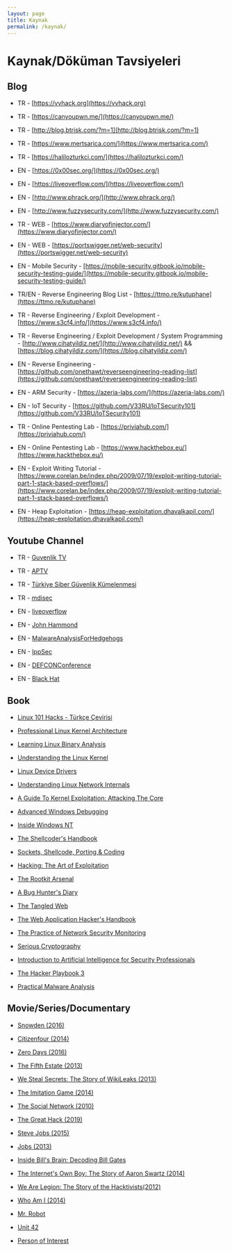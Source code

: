 ```yaml
---
layout: page
title: Kaynak
permalink: /kaynak/
---
```


# Kaynak/Döküman Tavsiyeleri

## Blog

- TR - [https://vvhack.org](https://vvhack.org)

- TR - [https://canyoupwn.me/](https://canyoupwn.me/)

- TR - [http://blog.btrisk.com/?m=1](http://blog.btrisk.com/?m=1)

- TR - [https://www.mertsarica.com/](https://www.mertsarica.com/)

- TR - [https://halilozturkci.com/](https://halilozturkci.com/)

- EN - [https://0x00sec.org/](https://0x00sec.org/)

- EN - [https://liveoverflow.com/](https://liveoverflow.com/)

- EN - [http://www.phrack.org/](http://www.phrack.org/)

- EN - [http://www.fuzzysecurity.com/](http://www.fuzzysecurity.com/)

- TR - WEB - [https://www.diaryofinjector.com/](https://www.diaryofinjector.com/)

- EN - WEB - [https://portswigger.net/web-security](https://portswigger.net/web-security)

- EN - Mobile Security - [https://mobile-security.gitbook.io/mobile-security-testing-guide/](https://mobile-security.gitbook.io/mobile-security-testing-guide/)

- TR/EN - Reverse Engineering Blog List - [https://ttmo.re/kutuphane](https://ttmo.re/kutuphane)

- TR - Reverse Engineering / Exploit Development - [https://www.s3cf4.info/](https://www.s3cf4.info/)

- TR - Reverse Engineering / Exploit Development / System Programming - [http://www.cihatyildiz.net/](http://www.cihatyildiz.net/) && [https://blog.cihatyildiz.com/](https://blog.cihatyildiz.com/)

- EN - Reverse Engineering - [https://github.com/onethawt/reverseengineering-reading-list](https://github.com/onethawt/reverseengineering-reading-list)

- EN - ARM Security - [https://azeria-labs.com/](https://azeria-labs.com/)

- EN - IoT Security - [https://github.com/V33RU/IoTSecurity101](https://github.com/V33RU/IoTSecurity101)

- TR - Online Pentesting Lab - [https://priviahub.com/](https://priviahub.com/)

- EN - Online Pentesting Lab - [https://www.hackthebox.eu/](https://www.hackthebox.eu/)

- EN - Exploit Writing Tutorial - [https://www.corelan.be/index.php/2009/07/19/exploit-writing-tutorial-part-1-stack-based-overflows/](https://www.corelan.be/index.php/2009/07/19/exploit-writing-tutorial-part-1-stack-based-overflows/)

- EN - Heap Exploitation - [https://heap-exploitation.dhavalkapil.com/](https://heap-exploitation.dhavalkapil.com/)

## Youtube Channel

- TR - [Guvenlik TV](https://www.youtube.com/user/GuvenlikTV)

- TR - [APTV](https://www.youtube.com/channel/UCYyx6JYywNqsx5RjaExWVXg/videos)

- TR - [Türkiye Siber Güvenlik Kümelenmesi](https://www.youtube.com/channel/UCHxw8GMMg62MXepyA-0wtDw)

- TR - [mdisec](https://www.youtube.com/channel/UClis21-nGFunHa9agc7Md_Q)

- EN - [liveoverflow](https://www.youtube.com/channel/UClcE-kVhqyiHCcjYwcpfj9w/videos)

- EN - [John Hammond](https://www.youtube.com/c/JohnHammond010/videos)

- EN - [MalwareAnalysisForHedgehogs](https://www.youtube.com/channel/UCVFXrUwuWxNlm6UNZtBLJ-A/videos)

- EN - [IppSec](https://www.youtube.com/channel/UCa6eh7gCkpPo5XXUDfygQQA/videos)

- EN - [DEFCONConference](https://www.youtube.com/user/DEFCONConference/videos)

- EN - [Black Hat](https://www.youtube.com/c/BlackHatOfficialYT/videos)


## Book

- [Linux 101 Hacks - Türkçe Çevirisi](https://github.com/ozmu/Linuxta-101-Ipucu/blob/master/linuxta-101-ipucu.pdf)

- [Professional Linux Kernel Architecture](https://www.amazon.com/Professional-Kernel-Architecture-Wolfgang-Mauerer/dp/0470343435)

- [Learning Linux Binary Analysis](https://www.amazon.com/Learning-Binary-Analysis-elfmaster-ONeill/dp/1782167102)

- [Understanding the Linux Kernel](https://www.amazon.com/Understanding-Linux-Kernel-Process-Management-ebook/dp/B0043D2E54)

- [Linux Device Drivers](https://www.amazon.com/Linux-Device-Drivers-Jonathan-Corbet/dp/0596005903)

- [Understanding Linux Network Internals](https://www.amazon.com/Understanding-Linux-Network-Internals-Networking/dp/0596002556)

- [A Guide To Kernel Exploitation: Attacking The Core ](https://www.amazon.com/Guide-Kernel-Exploitation-Attacking-Core/dp/1597494860)

- [Advanced Windows Debugging](https://www.amazon.com/Advanced-Windows-Debugging-Mario-Hewardt/dp/0321374460)

- [Inside Windows NT](https://www.amazon.com/Inside-Windows-NT-Microsoft-Programming/dp/1572316772)

- [The Shellcoder's Handbook](https://www.amazon.com/Shellcoders-Handbook-Discovering-Exploiting-Security/dp/047008023X)

- [Sockets, Shellcode, Porting,& Coding](https://www.amazon.com/Sockets-Shellcode-Porting-Coding-Professionals/dp/1597490059)

- [Hacking: The Art of Exploitation](https://www.amazon.com/Hacking-Art-Exploitation-Jon-Erickson/dp/1593271441)

- [The Rootkit Arsenal](https://www.amazon.com/Rootkit-Arsenal-Escape-Evasion-Corners/dp/1598220616)

- [A Bug Hunter's Diary](https://www.amazon.com/Bug-Hunters-Diary-Software-Security/dp/1593273851)

- [The Tangled Web](https://www.amazon.com/Tangled-Web-Securing-Modern-Applications/dp/1593273886)

- [The Web Application Hacker's Handbook](https://www.amazon.com/Web-Application-Hackers-Handbook-Exploiting/dp/1118026470/)

- [The Practice of Network Security Monitoring](https://www.amazon.com/Practice-Network-Security-Monitoring-Understanding/dp/1593275099/)

- [Serious Cryptography](https://www.amazon.com/Serious-Cryptography-Practical-Introduction-Encryption/dp/1593278268)

- [Introduction to Artificial Intelligence for Security Professionals](https://www.amazon.com/Introduction-Artificial-Intelligence-Security-Professionals-ebook/dp/B07654CFFQ)

- [The Hacker Playbook 3](https://www.amazon.com/Hacker-Playbook-Practical-Penetration-Testing/dp/1980901759/)

- [Practical Malware Analysis](https://www.amazon.com/Practical-Malware-Analysis-Hands-Dissecting/dp/1593272901)

## Movie/Series/Documentary

- [Snowden (2016)](https://www.imdb.com/title/tt3774114/)

- [Citizenfour (2014)](https://www.imdb.com/title/tt4044364/)

- [Zero Days (2016)](https://www.imdb.com/title/tt5446858/)

- [The Fifth Estate (2013)](https://www.imdb.com/title/tt1837703/)

- [We Steal Secrets: The Story of WikiLeaks (2013)](https://www.imdb.com/title/tt1824254/)

- [The Imitation Game (2014)](https://www.imdb.com/title/tt2084970/)

- [The Social Network (2010)](https://www.imdb.com/title/tt1285016/)

- [The Great Hack (2019)](https://www.imdb.com/title/tt9358204/)

- [Steve Jobs (2015)](https://www.imdb.com/title/tt2080374/)

- [Jobs (2013)](https://www.imdb.com/title/tt2357129/)

- [Inside Bill's Brain: Decoding Bill Gates ](https://www.imdb.com/title/tt10837476/)

- [The Internet's Own Boy: The Story of Aaron Swartz (2014)](https://www.imdb.com/title/tt3268458/)

- [We Are Legion: The Story of the Hacktivists(2012)](https://www.imdb.com/title/tt2177843/)

- [Who Am I (2014)](https://www.imdb.com/title/tt3042408/)

- [Mr. Robot](https://www.imdb.com/title/tt4158110/)

- [Unit 42](https://www.imdb.com/title/tt6136644/)

- [Person of Interest](https://www.imdb.com/title/tt1839578/)
